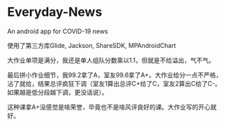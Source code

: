 # Everyday-News
An android app for COVID-19 news

使用了第三方库Glide, Jackson, ShareSDK, MPAndroidChart

大作业单项是满分，我还是单人组队分数乘以1.1，但就是不给溢出，气不气。

最后拼小作业细节，我99.2拿了A，室友99.6拿了A+。大作业给分一点不严格，沾了就给，结果总评疯狂下调（室友1算出总评C+给了C，室友2算出C给了C-。如果越是低分段越下调，更没话说）。

这种课拿A+没感觉是啥荣誉，毕竟也不是啥风评良好的课。大作业写的开心就好。
